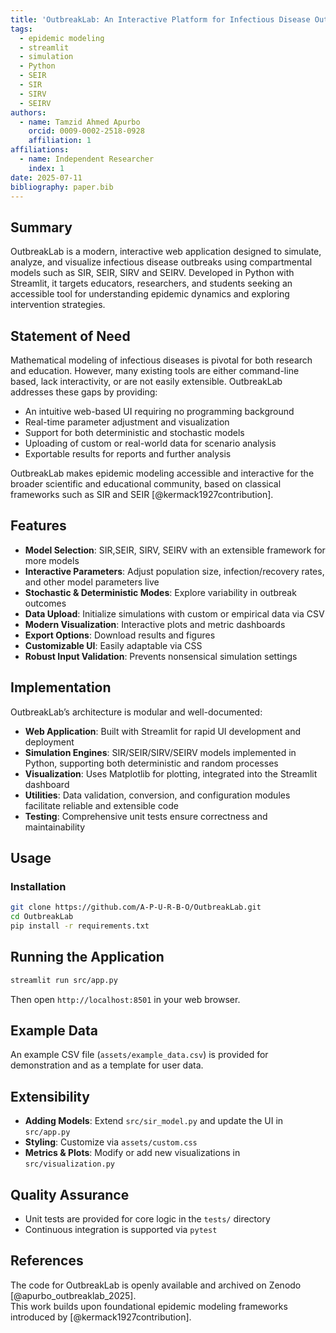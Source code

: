 ```yaml
---
title: 'OutbreakLab: An Interactive Platform for Infectious Disease Outbreak Simulation and Visualization'
tags:
  - epidemic modeling
  - streamlit
  - simulation
  - Python
  - SEIR
  - SIR
  - SIRV
  - SEIRV
authors:
  - name: Tamzid Ahmed Apurbo
    orcid: 0009-0002-2518-0928
    affiliation: 1
affiliations:
  - name: Independent Researcher
    index: 1
date: 2025-07-11
bibliography: paper.bib
---
```


## Summary

OutbreakLab is a modern, interactive web application designed to simulate, analyze, and visualize infectious disease outbreaks using compartmental models such as SIR, SEIR, SIRV and SEIRV. Developed in Python with Streamlit, it targets educators, researchers, and students seeking an accessible tool for understanding epidemic dynamics and exploring intervention strategies.

## Statement of Need

Mathematical modeling of infectious diseases is pivotal for both research and education. However, many existing tools are either command-line based, lack interactivity, or are not easily extensible. OutbreakLab addresses these gaps by providing:

- An intuitive web-based UI requiring no programming background  
- Real-time parameter adjustment and visualization  
- Support for both deterministic and stochastic models  
- Uploading of custom or real-world data for scenario analysis  
- Exportable results for reports and further analysis  

OutbreakLab makes epidemic modeling accessible and interactive for the broader scientific and educational community, based on classical frameworks such as SIR and SEIR [@kermack1927contribution].

## Features

- **Model Selection**: SIR,SEIR, SIRV, SEIRV with an extensible framework for more models  
- **Interactive Parameters**: Adjust population size, infection/recovery rates, and other model parameters live  
- **Stochastic & Deterministic Modes**: Explore variability in outbreak outcomes  
- **Data Upload**: Initialize simulations with custom or empirical data via CSV  
- **Modern Visualization**: Interactive plots and metric dashboards  
- **Export Options**: Download results and figures  
- **Customizable UI**: Easily adaptable via CSS  
- **Robust Input Validation**: Prevents nonsensical simulation settings  

## Implementation

OutbreakLab’s architecture is modular and well-documented:

- **Web Application**: Built with Streamlit for rapid UI development and deployment  
- **Simulation Engines**: SIR/SEIR/SIRV/SEIRV models implemented in Python, supporting both deterministic and random processes  
- **Visualization**: Uses Matplotlib for plotting, integrated into the Streamlit dashboard  
- **Utilities**: Data validation, conversion, and configuration modules facilitate reliable and extensible code  
- **Testing**: Comprehensive unit tests ensure correctness and maintainability  

## Usage

### Installation

```bash
git clone https://github.com/A-P-U-R-B-O/OutbreakLab.git
cd OutbreakLab
pip install -r requirements.txt
```

## Running the Application

```bash
streamlit run src/app.py
```

Then open `http://localhost:8501` in your web browser.

## Example Data

An example CSV file (`assets/example_data.csv`) is provided for demonstration and as a template for user data.

## Extensibility

- **Adding Models**: Extend `src/sir_model.py` and update the UI in `src/app.py`  
- **Styling**: Customize via `assets/custom.css`  
- **Metrics & Plots**: Modify or add new visualizations in `src/visualization.py`  

## Quality Assurance

- Unit tests are provided for core logic in the `tests/` directory  
- Continuous integration is supported via `pytest`  

## References

The code for OutbreakLab is openly available and archived on Zenodo [@apurbo_outbreaklab_2025].  
This work builds upon foundational epidemic modeling frameworks introduced by [@kermack1927contribution].
